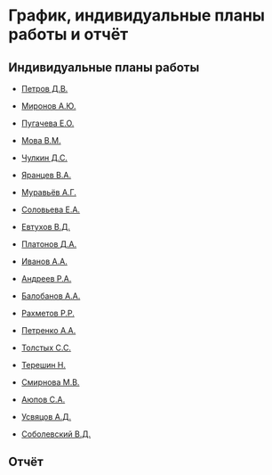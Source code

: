 # График, индивидуальные планы работы и отчёт

## Индивидуальные планы работы

- [Петров Д.В.](Petrov.md)


- [Миронов А.Ю.](Mironov.md)


- [Пугачева Е.О.](Pugacheva.md)


- [Мова В.М.]()


- [Чулкин Д.С.]()


- [Яранцев В.А.]()


- [Муравьёв А.Г.](muraviov.md)


- [Соловьева Е.А.]()


- [Евтухов В.Д.](Evtukhov.md)


- [Платонов Д.А.]()


- [Иванов А.А.]()


- [Андреев Р.А.](andreevrustem.md)


- [Балобанов А.А.]()


- [Рахметов Р.Р.](Rakhmetov.md)


- [Петренко А.А.](petrenkoAA.md)


- [Толстых С.С.](Tolstyh.md)


- [Терешин Н.]()


- [Смирнова М.В.](Smirnova.md)


- [Аюпов С.А.]()


- [Усвяцов А.Д.]()


- [Соболевский В.Д.]()


## Отчёт


